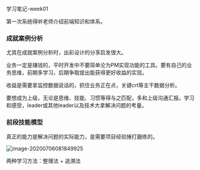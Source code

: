 学习笔记-week01

第一次系统得听老师介绍前端知识和体系。

### 成就案例分析

尤其在成就案例分析时，出彩设计的分享启发很大。

业务一定是赚钱的，平时开发中不要简单沦为PM实现功能的工具。要有自己的业务思维，前期多学习，后期争取提出能获得更好收益的实现。

收益是需要拿监控数据说话的，抓住业务正在点，关键crt等主干数据分析。

要想成为上级，无论是思维、技能、习惯等得与之匹配，多和上级沟通汇报。学习和感受，leader或其他leader以及技术大拿解决问题的考量。

### 前段技能模型

真正的能力是解决问题的实际能力，是需要项目经验捶打磨练的。

![image-20200706081849925](C:\Users\17610\AppData\Roaming\Typora\typora-user-images\image-20200706081849925.png)

两种学习方法：整理法 + 追溯法